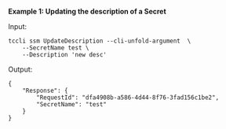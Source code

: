 **Example 1: Updating the description of a Secret**



Input: 

```
tccli ssm UpdateDescription --cli-unfold-argument  \
    --SecretName test \
    --Description 'new desc'
```

Output: 
```
{
    "Response": {
        "RequestId": "dfa4908b-a586-4d44-8f76-3fad156c1be2",
        "SecretName": "test"
    }
}
```

